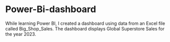 # Power-Bi-dashboard
While learning Power BI, I created a dashboard using data from an Excel file called Big_Shop_Sales. The dashboard displays Global Superstore Sales for the year 2023.
